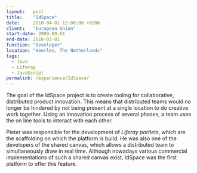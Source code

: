 ```yaml
---
layout:   post
title:    "IdSpace"
date:     2010-04-01 12:00:00 +0200
client:   "European Union"
start-date: 2009-08-01
end-date: 2010-03-01
function: "Developer"
location: "Heerlen, The Netherlands"
tags:
  - Java
  - Liferay
  - JavaScript
permalink: /experience/IdSpace/
---
```

The goal of the IdSpace project is to create tooling for collaborative, distributed product innovation. This means that distributed teams would no longer be hindered by not being present at a single location to do creative work together. Using an innovation process of several phases, a team uses the on line tools to interact with each other.

Pieter was responsible for the development of *Liferay portlets*, which are the scaffolding on which the platform is build. He was also one of the developers of the shared canvas, which allows a distributed team to simultaneously draw in real time. Although nowadays various commercial implementations of such a shared canvas exist, IdSpace was the first platform to offer this feature.
